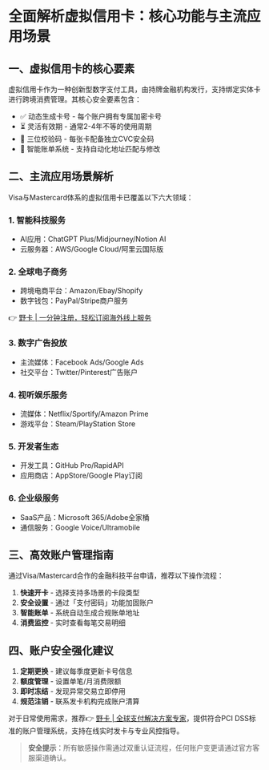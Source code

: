 # 全面解析虚拟信用卡：核心功能与主流应用场景

## 一、虚拟信用卡的核心要素
虚拟信用卡作为一种创新型数字支付工具，由持牌金融机构发行，支持绑定实体卡进行跨境消费管理。其核心安全要素包含：

- ✅ 动态生成卡号 - 每个账户拥有专属加密卡号
- ⏳ 灵活有效期 - 通常2-4年不等的使用周期
- 🔐 三位校验码 - 每张卡配备独立CVC安全码
- 📮 智能账单系统 - 支持自动化地址匹配与修改



## 二、主流应用场景解析
Visa与Mastercard体系的虚拟信用卡已覆盖以下六大领域：

### 1. 智能科技服务
- AI应用：ChatGPT Plus/Midjourney/Notion AI
- 云服务器：AWS/Google Cloud/阿里云国际版

### 2. 全球电子商务
- 跨境电商平台：Amazon/Ebay/Shopify
- 数字钱包：PayPal/Stripe商户服务

👉 [野卡 | 一分钟注册，轻松订阅海外线上服务](https://bbtdd.com/yeka)

### 3. 数字广告投放
- 主流媒体：Facebook Ads/Google Ads
- 社交平台：Twitter/Pinterest广告账户

### 4. 视听娱乐服务
- 流媒体：Netflix/Sportify/Amazon Prime
- 游戏平台：Steam/PlayStation Store

### 5. 开发者生态
- 开发工具：GitHub Pro/RapidAPI
- 应用商店：AppStore/Google Play订阅

### 6. 企业级服务
- SaaS产品：Microsoft 365/Adobe全家桶
- 通信服务：Google Voice/Ultramobile

## 三、高效账户管理指南
通过Visa/Mastercard合作的金融科技平台申请，推荐以下操作流程：

1. **快速开卡** - 选择支持多场景的卡段类型
2. **安全设置** - 通过「支付密码」功能加固账户
3. **智能账单** - 系统自动生成合规账单地址
4. **消费监控** - 实时查看每笔交易明细



## 四、账户安全强化建议
1. **定期更换** - 建议每季度更新卡号信息
2. **额度管理** - 设置单笔/月消费限额
3. **即时冻结** - 发现异常交易立即停用
4. **规范注销** - 联系发卡机构完成账户清算

对于日常使用需求，推荐👉 [野卡 | 全球支付解决方案专家](https://bbtdd.com/yeka)，提供符合PCI DSS标准的账户管理系统，支持在线实时发卡与专业风控指导。

> **安全提示**：所有敏感操作需通过双重认证流程，任何账户变更请通过官方客服渠道确认。